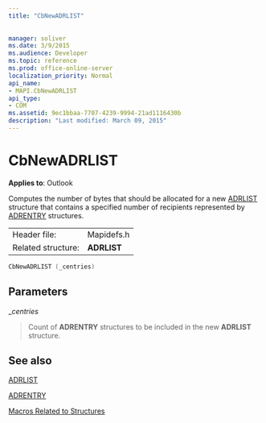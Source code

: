 ```yaml
---
title: "CbNewADRLIST"
 
 
manager: soliver
ms.date: 3/9/2015
ms.audience: Developer
ms.topic: reference
ms.prod: office-online-server
localization_priority: Normal
api_name:
- MAPI.CbNewADRLIST
api_type:
- COM
ms.assetid: 9ec1bbaa-7707-4239-9994-21ad1116430b
description: "Last modified: March 09, 2015"
---
```


# CbNewADRLIST

  
  
**Applies to**: Outlook 
  
Computes the number of bytes that should be allocated for a new [ADRLIST](adrlist.md) structure that contains a specified number of recipients represented by [ADRENTRY](adrentry.md) structures. 
  
|||
|:-----|:-----|
|Header file:  <br/> |Mapidefs.h  <br/> |
|Related structure:  <br/> |**ADRLIST** <br/> |
   
```cpp
CbNewADRLIST (_centries)
```

## Parameters

 __centries_
  
> Count of **ADRENTRY** structures to be included in the new **ADRLIST** structure. 
    
## See also



[ADRLIST](adrlist.md)
  
[ADRENTRY](adrentry.md)


[Macros Related to Structures](macros-related-to-structures.md)

